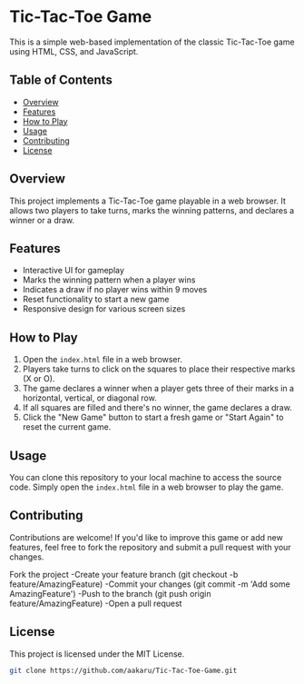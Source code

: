 # Tic-Tac-Toe Game

This is a simple web-based implementation of the classic Tic-Tac-Toe game using HTML, CSS, and JavaScript.

## Table of Contents

- [Overview](#overview)
- [Features](#features)
- [How to Play](#how-to-play)
- [Usage](#usage)
- [Contributing](#contributing)
- [License](#license)

## Overview

This project implements a Tic-Tac-Toe game playable in a web browser. It allows two players to take turns, marks the winning patterns, and declares a winner or a draw.

## Features

- Interactive UI for gameplay
- Marks the winning pattern when a player wins
- Indicates a draw if no player wins within 9 moves
- Reset functionality to start a new game
- Responsive design for various screen sizes

## How to Play

1. Open the `index.html` file in a web browser.
2. Players take turns to click on the squares to place their respective marks (X or O).
3. The game declares a winner when a player gets three of their marks in a horizontal, vertical, or diagonal row.
4. If all squares are filled and there's no winner, the game declares a draw.
5. Click the "New Game" button to start a fresh game or "Start Again" to reset the current game.

## Usage

You can clone this repository to your local machine to access the source code. Simply open the `index.html` file in a web browser to play the game.

## Contributing
Contributions are welcome! If you'd like to improve this game or add new features, feel free to fork the repository and submit a pull request with your changes.

Fork the project
-Create your feature branch (git checkout -b feature/AmazingFeature)
-Commit your changes (git commit -m 'Add some AmazingFeature')
-Push to the branch (git push origin feature/AmazingFeature)
-Open a pull request
## License
This project is licensed under the MIT License.
```bash
git clone https://github.com/aakaru/Tic-Tac-Toe-Game.git
